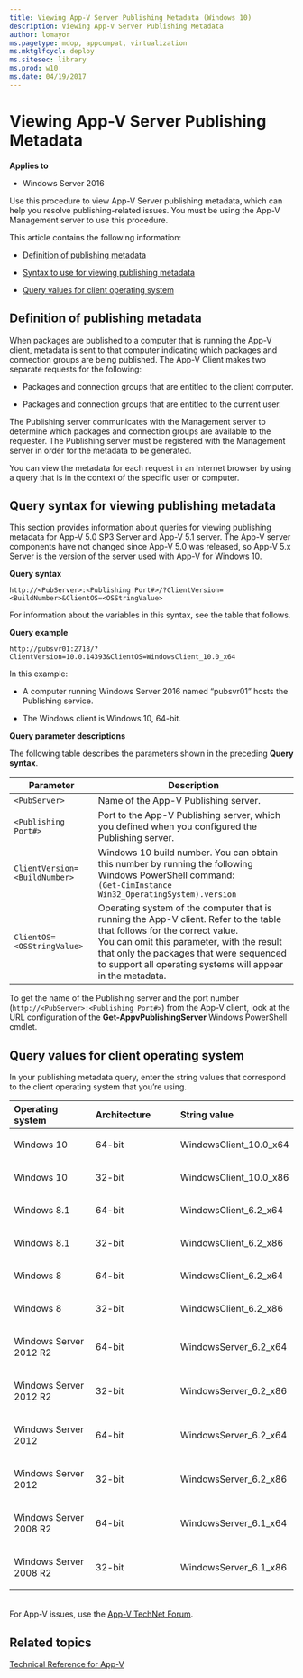 ```yaml
---
title: Viewing App-V Server Publishing Metadata (Windows 10)
description: Viewing App-V Server Publishing Metadata
author: lomayor
ms.pagetype: mdop, appcompat, virtualization
ms.mktglfcycl: deploy
ms.sitesec: library
ms.prod: w10
ms.date: 04/19/2017
---
```



# Viewing App-V Server Publishing Metadata

**Applies to**
-   Windows Server 2016

Use this procedure to view App-V Server publishing metadata, which can help you resolve publishing-related issues. You must be using the App-V Management server to use this procedure.

This article contains the following information:

-   [Definition of publishing metadata](#bkmk-whatis-pub-metadata)

-   [Syntax to use for viewing publishing metadata](#bkmk-syntax-view-pub-meta)

-   [Query values for client operating system](#bkmk-values-query-pub-meta)

## <a href="" id="bkmk-whatis-pub-metadata"></a>Definition of publishing metadata

When packages are published to a computer that is running the App-V client, metadata is sent to that computer indicating which packages and connection groups are being published. The App-V Client makes two separate requests for the following:

-   Packages and connection groups that are entitled to the client computer.

-   Packages and connection groups that are entitled to the current user.

The Publishing server communicates with the Management server to determine which packages and connection groups are available to the requester. The Publishing server must be registered with the Management server in order for the metadata to be generated.

You can view the metadata for each request in an Internet browser by using a query that is in the context of the specific user or computer.

## <a href="" id="bkmk-syntax-view-pub-meta"></a>Query syntax for viewing publishing metadata

This section provides information about queries for viewing publishing metadata for App-V 5.0 SP3 Server and App-V 5.1 server. The App-V server components have not changed since App-V 5.0 was released, so App-V 5.x Server is the version of the server used with App-V for Windows 10.

**Query syntax**

`http://<PubServer>:<Publishing Port#>/?ClientVersion=<BuildNumber>&ClientOS=<OSStringValue>`

For information about the variables in this syntax, see the table that follows.

**Query example**

`http://pubsvr01:2718/?ClientVersion=10.0.14393&ClientOS=WindowsClient_10.0_x64`

In this example:

- A computer running Windows Server 2016 named “pubsvr01” hosts the Publishing service.

- The Windows client is Windows 10, 64-bit.

**Query parameter descriptions**

The following table describes the parameters shown in the preceding **Query syntax**.

| Parameter  | Description   |
|------------|---------------|
| `<PubServer>`  |  Name of the App-V Publishing server. |
| `<Publishing Port#>` | Port to the App-V Publishing server, which you defined when you configured the Publishing server. |
| `ClientVersion=<BuildNumber>` | Windows 10 build number. You can obtain this number by running the following Windows PowerShell command:<br>`(Get-CimInstance Win32_OperatingSystem).version`  |
| `ClientOS=<OSStringValue>` | Operating system of the computer that is running the App-V client. Refer to the table that follows for the correct value.<br>You can omit this parameter, with the result that only the packages that were sequenced to support all operating systems will appear in the metadata. |

To get the name of the Publishing server and the port number (`http://<PubServer>:<Publishing Port#>`) from the App-V client, look at the URL configuration of the <strong>Get-AppvPublishingServer</strong> Windows PowerShell cmdlet.

## <a href="" id="bkmk-values-query-pub-meta"></a>Query values for client operating system

In your publishing metadata query, enter the string values that correspond to the client operating system that you’re using.

<table>
<colgroup>
<col width="33%" />
<col width="33%" />
<col width="33%" />
</colgroup>
<thead>
<tr class="header">
<th align="left">Operating system</th>
<th align="left">Architecture</th>
<th align="left">String value</th>
</tr>
</thead>
<tbody>
<tr class="odd">
<td align="left"><p>Windows 10</p></td>
<td align="left"><p>64-bit</p></td>
<td align="left"><p>WindowsClient_10.0_x64</p></td>
</tr>
<tr class="even">
<td align="left"><p>Windows 10</p></td>
<td align="left"><p>32-bit</p></td>
<td align="left"><p>WindowsClient_10.0_x86</p></td>
</tr>
<tr class="odd">
<td align="left"><p>Windows 8.1</p></td>
<td align="left"><p>64-bit</p></td>
<td align="left"><p>WindowsClient_6.2_x64</p></td>
</tr>
<tr class="even">
<td align="left"><p>Windows 8.1</p></td>
<td align="left"><p>32-bit</p></td>
<td align="left"><p>WindowsClient_6.2_x86</p></td>
</tr>
<tr class="odd">
<td align="left"><p>Windows 8</p></td>
<td align="left"><p>64-bit</p></td>
<td align="left"><p>WindowsClient_6.2_x64</p></td>
</tr>
<tr class="even">
<td align="left"><p>Windows 8</p></td>
<td align="left"><p>32-bit</p></td>
<td align="left"><p>WindowsClient_6.2_x86</p></td>
</tr>
<tr class="odd">
<td align="left"><p>Windows Server 2012 R2</p></td>
<td align="left"><p>64-bit</p></td>
<td align="left"><p>WindowsServer_6.2_x64</p></td>
</tr>
<tr class="even">
<td align="left"><p>Windows Server 2012 R2</p></td>
<td align="left"><p>32-bit</p></td>
<td align="left"><p>WindowsServer_6.2_x86</p></td>
</tr>
<tr class="odd">
<td align="left"><p>Windows Server 2012</p></td>
<td align="left"><p>64-bit</p></td>
<td align="left"><p>WindowsServer_6.2_x64</p></td>
</tr>
<tr class="even">
<td align="left"><p>Windows Server 2012</p></td>
<td align="left"><p>32-bit</p></td>
<td align="left"><p>WindowsServer_6.2_x86</p></td>
</tr>
<tr class="odd">
<td align="left"><p>Windows Server 2008 R2</p></td>
<td align="left"><p>64-bit</p></td>
<td align="left"><p>WindowsServer_6.1_x64</p></td>
</tr>
<tr class="even">
<td align="left"><p>Windows Server 2008 R2</p></td>
<td align="left"><p>32-bit</p></td>
<td align="left"><p>WindowsServer_6.1_x86</p></td>
</tr>
</tbody>
</table>




<br>For App-V issues, use the [App-V TechNet Forum](https://social.technet.microsoft.com/Forums/en-US/home?forum=mdopappv).

## Related topics

[Technical Reference for App-V](appv-technical-reference.md)
